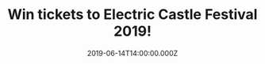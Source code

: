 ---
campaign-uuid: "c-bb7cca1d-cfaf-4cc1-83f6-3043d151fc87"
type: "Preview"
category: "Tickets"
date: "2019-06-14T14:00:00.000Z"
end-date: "2019-06-18T23:59:00.000Z"
disable-form: false
is_promoted: true
has_entry_page: true
title: "Win tickets to Electric Castle Festival 2019!"
competition-description: "<p>What better way to start the summer than with an amazing\
  \ festival and camping tickets to the Electric Castle Festival in Romania? The line-up\
  \ is packed with bands not to be missed live such as Bring Me The Horizon, Florence\
  \ and The Machine, Thirty Seconds To Mars... and many more!</p>\n<p>We are pretty\
  \ sure you won’t want to miss this… that’s why we are giving away 2 double passes\
  \ with camping ticket for Electric Festival 2019 to 2 lucky NME AAA members to win!\
  \ Want to come along with us? Click below for a chance to win!</p>\n"
hero-header: "Win tickets to Electric Castle Festival 2019!"
terms-confirmation: "electric-castle.pdf"
banner-img: "https://assets.expresslyapp.com/asset-16aa9dd6-094d-4db4-857b-e797ba571a0f.jpg"
logo-left-href: "aaa.nme.com"
logo-left-image: "https://assets.expresslyapp.com/asset-49e9c8fd-32fd-40df-b853-b6b790a1e62a.jpg"
logo-left-title: "NME AAA"
bg-image-hero: "https://assets.expresslyapp.com/asset-a46e77c9-ee99-4afa-8c07-79e617893ac5.jpg"
bg-image-first: "https://assets.expresslyapp.com/asset-675c1f44-a04e-4e09-98ee-7ae4db208d24.jpg"
bg-image-second: "https://assets.expresslyapp.com/asset-0c2c9fcf-925f-4d76-8494-88935905cbd3.jpg"
section1-content: "<p>We have on our hands 2 double passes with camping to the Electric\
  \ Castle Festival 2019 at the Bánffy Castle domain in Bon?ida - a tiny historic\
  \ village near Cluj Napoca in Transylvania, Romania, taking place from July 17th-21th\
  \ to give away!</p>  \n<p>By mixing arts and technology with an eclectic musical\
  \ line-up, unique architectural concept and the breathtaking scenery of the amazing\
  \ medieval castle, Electric Castle redefines the way people interact with a music\
  \ festival, breaking the boundaries between electronic music and reggae, mainstream\
  \ and subculture.</p>\n"
section2-content: "<p>Artistic performances, immersive installations, stand-up comedy,\
  \ fashion & fair area, carefully selected food & drinks vendors and a variety of\
  \ daytime activities to choose from keeps everyone busy and excited day in and day\
  \ out.</p>\n<p>What are you waiting for? Think no more and enter the form below\
  \ for a chance to win one of 2 double passes with camping we are giving away to\
  \ attend the most beloved annual music event in Romania, Electric Castle Festival\
  \ 2019!</p>\n<p>Good luck!</p>\n"
entry-title: "Win tickets to Electric Castle Festival 2019!"
entry-content: "<p>Enter the draw to win tickets to Electric Castle Festival 2019\
  \ by completing the form below before 23:59 on the 18th of June 2019.</p>\n"
has-winner: false
prize-description: "One of 2 double passes with camping to Electric Castle Festival\
  \ 2019."
country-restrictions:
- "GB"
---